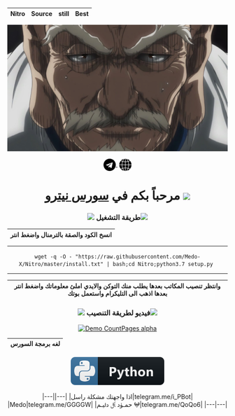 | Nitro |Source|still|Best|
|---|---|---|---|

![Hi I am Medo the developer of this source from Iraq Baghdad 🇮🇶](images/nitro.png)

<p align="center">
   <a href="https://telegram.me/ggggw" target="blank" style='margin-right:4px'>
    <img align="center" src="images/telegram.svg" alt="midudev" height="28px" width="28px" />
  </a>
  <a href="https://sourcenitro.online" target="blank">
    <img align="center" src="images/global.svg" alt="midudev" height="28px" width="28px" />
  </a>


<div align="center">
   <h1>مرحباً بكم في <a href="https://telegram.me/vvhvvv">سورس نيترو</a> <img src="https://media.giphy.com/media/hvRJCLFzcasrR4ia7z/giphy.gif" width="25px"> </h1>

<div align="center">
<h3><img src="https://media.giphy.com/media/WUlplcMpOCEmTGBtBW/giphy.gif" width="30"> طريقة التشغيل<img src="https://media.giphy.com/media/WUlplcMpOCEmTGBtBW/giphy.gif" width="30"></h3>
</div>

|انسخ الكود والصقة بالترمنال واضغط انتر|
|---|
***
`wget -q -O - "https://raw.githubusercontent.com/Medo-X/Nitro/master/install.txt" | bash;cd Nitro;python3.7 setup.py
`
***
|وانتظر تنصيب المكاتب بعدها يطلب منك التوكن والايدي املئ معلوماتك واضغط انتر بعدها اذهب الى التليكرام واستعمل بوتك|
|---|


<div align="center">
<h3><img src="https://media.giphy.com/media/MEgmtF9GMMLuqpgke0/giphy.gif" width="30"> فيديو لطريقة التنصيب<img src="https://media.giphy.com/media/MEgmtF9GMMLuqpgke0/giphy.gif" width="30"></h3>
</div>

[![Demo CountPages alpha](https://share.gifyoutube.com/yoK74V.gif)](https://medo.gq/videos/ex.gif)


| لغه برمجة السورس |
|---|

<p align="center">
  <img src="https://raw.githubusercontent.com/8bithemant/8bithemant/master/svg/dev/languages/python.svg" alt="python" style="vertical-align:top; margin:4px">
</p>
|---||---|
|اذا واجهتك مشكلة راسل|telegram.me/i_PBot|
|Medo|telegram.me/GGGGW|
|حمـۈد ﭑࢦ دݪيـم 𖤍|telegram.me/QoQo6|
|---|---|

